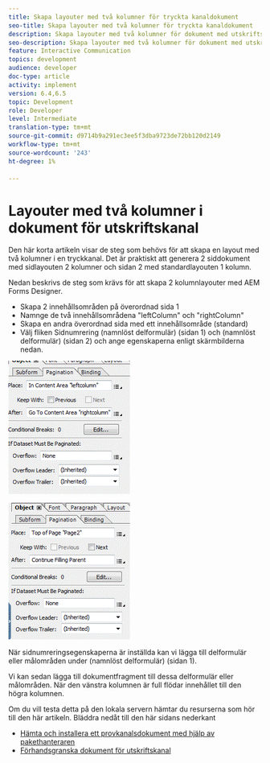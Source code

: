 ```yaml
---
title: Skapa layouter med två kolumner för tryckta kanaldokument
seo-title: Skapa layouter med två kolumner för tryckta kanaldokument
description: Skapa layouter med två kolumner för dokument med utskriftskanaler
seo-description: Skapa layouter med två kolumner för dokument med utskriftskanaler
feature: Interactive Communication
topics: development
audience: developer
doc-type: article
activity: implement
version: 6.4,6.5
topic: Development
role: Developer
level: Intermediate
translation-type: tm+mt
source-git-commit: d9714b9a291ec3ee5f3dba9723de72bb120d2149
workflow-type: tm+mt
source-wordcount: '243'
ht-degree: 1%

---
```



# Layouter med två kolumner i dokument för utskriftskanal

Den här korta artikeln visar de steg som behövs för att skapa en layout med två kolumner i en tryckkanal. Det är praktiskt att generera 2 siddokument med sidlayouten 2 kolumner och sidan 2 med standardlayouten 1 kolumn.

Nedan beskrivs de steg som krävs för att skapa 2 kolumnlayouter med AEM Forms Designer.

* Skapa 2 innehållsområden på överordnad sida 1
* Namnge de två innehållsområdena &quot;leftColumn&quot; och &quot;rightColumn&quot;
* Skapa en andra överordnad sida med ett innehållsområde (standard)
* Välj fliken Sidnumrering (namnlöst delformulär) (sidan 1) och (namnlöst delformulär) (sidan 2) och ange egenskaperna enligt skärmbilderna nedan.

![page1](assets/untitledsubform_paginationproperties.gif)

![page2](assets/untitled_subformpage2.gif)

När sidnumreringsegenskaperna är inställda kan vi lägga till delformulär eller målområden under (namnlöst delformulär) (sidan 1).

Vi kan sedan lägga till dokumentfragment till dessa delformulär eller målområden. När den vänstra kolumnen är full flödar innehållet till den högra kolumnen.

Om du vill testa detta på den lokala servern hämtar du resurserna som hör till den här artikeln. Bläddra nedåt till den här sidans nederkant

* [Hämta och installera ett provkanalsdokument med hjälp av pakethanteraren](assets/print-channel-with-two-column-layout.zip)
* [Förhandsgranska dokument för utskriftskanal](http://localhost:4502/content/dam/formsanddocuments/2columnlayout/jcr:content?channel=print&amp;mode=preview&amp;dataRef=service%3A%2F%2FFnDTestData&amp;wcmmode=disabled)
